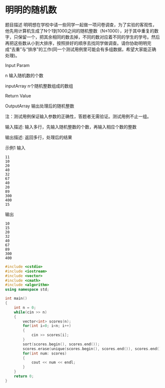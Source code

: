 # 明明的随机数

题目描述
明明想在学校中请一些同学一起做一项问卷调查，为了实验的客观性，他先用计算机生成了N个1到1000之间的随机整数（N≤1000），对于其中重复的数字，只保留一个，把其余相同的数去掉，不同的数对应着不同的学生的学号。然后再把这些数从小到大排序，按照排好的顺序去找同学做调查。请你协助明明完成“去重”与“排序”的工作(同一个测试用例里可能会有多组数据，希望大家能正确处理)。



Input Param

n               输入随机数的个数

inputArray      n个随机整数组成的数组


Return Value

OutputArray    输出处理后的随机整数



注：测试用例保证输入参数的正确性，答题者无需验证。测试用例不止一组。



输入描述:
输入多行，先输入随机整数的个数，再输入相应个数的整数

输出描述:
返回多行，处理后的结果

示例1
输入
```
11
10
20
40
32
67
40
20
89
300
400
15
```
输出
```
10
15
20
32
40
67
89
300
400
```

```c++
#include <cstdio>
#include <iostream>
#include <vector>
#include <cmath>
#include <algorithm>
using namespace std;

int main()
{
    int n = 0;
    while(cin >> n)
    {
        vector<int> scores(n);
        for(int i=0; i<n; i++)
        {
            cin >> scores[i];
        }
        sort(scores.begin(), scores.end());
        scores.erase(unique(scores.begin(), scores.end()), scores.end());
        for(int num: scores)
        {
            cout << num << endl;
        }
    }
    return 0;
}
```